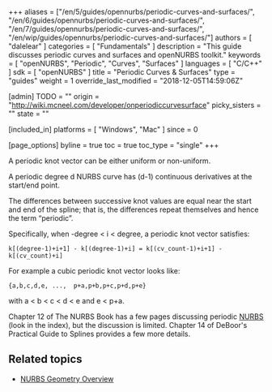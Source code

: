 +++
aliases = ["/en/5/guides/opennurbs/periodic-curves-and-surfaces/", "/en/6/guides/opennurbs/periodic-curves-and-surfaces/", "/en/7/guides/opennurbs/periodic-curves-and-surfaces/", "/en/wip/guides/opennurbs/periodic-curves-and-surfaces/"]
authors = [ "dalelear" ]
categories = [ "Fundamentals" ]
description = "This guide discusses periodic curves and surfaces and openNURBS toolkit."
keywords = [ "openNURBS", "Periodic", "Curves", "Surfaces" ]
languages = [ "C/C++" ]
sdk = [ "openNURBS" ]
title = "Periodic Curves & Surfaces"
type = "guides"
weight = 1
override_last_modified = "2018-12-05T14:59:06Z"

[admin]
TODO = ""
origin = "http://wiki.mcneel.com/developer/onperiodiccurvesurface"
picky_sisters = ""
state = ""

[included_in]
platforms = [ "Windows", "Mac" ]
since = 0

[page_options]
byline = true
toc = true
toc_type = "single"
+++

 
A periodic knot vector can be either uniform or non-uniform.

A periodic degree d NURBS curve has (d-1) continuous derivatives at the start/end point.

The differences between successive knot values are equal near the start and end of the spline; that is, the differences repeat themselves and hence the term “periodic”.

Specifically, when -degree < i < degree, a periodic knot vector satisfies:

```
k[(degree-1)+i+1] - k[(degree-1)+i] = k[(cv_count-1)+i+1] - k[(cv_count)+i]
```

For example a cubic periodic knot vector looks like:

```
{a,b,c,d,e, ...,  p+a,p+b,p+c,p+d,p+e}
```

with a < b < c < d < e and e < p+a.

Chapter 12 of The NURBS Book has a few pages discussing periodic [NURBS](/guides/opennurbs/nurbs-geometry-overview/) (look in the index), but the discussion is limited.  Chapter 14 of DeBoor's Practical Guide to Splines provides a few more details.

## Related topics

- [NURBS Geometry Overview](/guides/opennurbs/nurbs-geometry-overview/)

